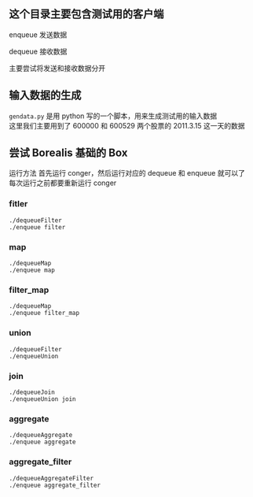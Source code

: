 ## 这个目录主要包含测试用的客户端

enqueue
	发送数据
	
dequeue
	接收数据
	
主要尝试将发送和接收数据分开

## 输入数据的生成
`gendata.py` 是用 python 写的一个脚本，用来生成测试用的输入数据  
这里我们主要用到了 600000 和 600529 两个股票的 2011.3.15 这一天的数据  

## 尝试 Borealis 基础的 Box
运行方法
首先运行 conger，然后运行对应的 dequeue 和 enqueue 就可以了  
每次运行之前都要重新运行 conger  

### fitler
```
./dequeueFilter
./enqueue filter
```

### map 
```
./dequeueMap
./enqueue map
```

### filter_map
```
./dequeueMap
./enqueue filter_map
```

### union
```
./dequeueFilter
./enqueueUnion
```

### join
```
./dequeueJoin
./enqueueUnion join
```

### aggregate
```
./dequeueAggregate
./enqueue aggregate
```

### aggregate_filter
```
./dequeueAggregateFilter
./enqueue aggregate_filter
```

